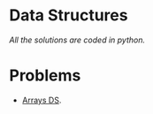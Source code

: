 # Data Structures
*All the solutions are coded in python.*

# Problems
  - [Arrays DS](https://www.hackerrank.com/challenges/arrays-ds/problem?isFullScreen=true).